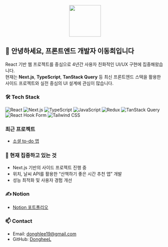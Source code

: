 <p align="center">
  <img src="https://media4.giphy.com/media/v1.Y2lkPTc5MGI3NjExZzdweDd0dmRoeDVmY3hjcHQwcWRtNTg4Zml0Z3l5MnJtN25ndjgxZCZlcD12MV9pbnRlcm5hbF9naWZfYnlfaWQmY3Q9Zw/S2IfEQqgWc0AH4r6Al/giphy.gif" width="100px">
</p>

## 👋 안녕하세요, 프론트엔드 개발자 이동희입니다

React 기반 웹 프로젝트를 중심으로 4년간 사용자 친화적인 UI/UX 구현에 집중해왔습니다.  
현재는 **Next.js**, **TypeScript**, **TanStack Query** 등 최신 프론트엔드 스택을 활용한  
사이드 프로젝트와 실전 중심의 UI 설계에 관심이 많습니다.

### 🛠️ Tech Stack

![React](https://img.shields.io/badge/React-20232A?style=flat&logo=react)
![Next.js](https://img.shields.io/badge/Next.js-000000?style=flat&logo=next.js)
![TypeScript](https://img.shields.io/badge/TypeScript-3178C6?style=flat&logo=typescript)
![JavaScript](https://img.shields.io/badge/JavaScript-F7DF1E?style=flat&logo=javascript&logoColor=black)
![Redux](https://img.shields.io/badge/Redux-764ABC?style=flat&logo=redux&logoColor=white)
![TanStack Query](https://img.shields.io/badge/TanStack%20Query-FF4154?style=flat&logo=react-query&logoColor=white)
![React Hook Form](https://img.shields.io/badge/React%20Hook%20Form-EC5990?style=flat&logo=reacthookform&logoColor=white)
![Tailwind CSS](https://img.shields.io/badge/TailwindCSS-06B6D4?style=flat&logo=tailwindcss)

### 최근 프로젝트
- [소셜 to-do 앱](https://github.com/DongheeL/my-todo-app)

### 🌱 현재 집중하고 있는 것
- Next.js 기반의 사이드 프로젝트 진행 중  
- 위치, 날씨 API를 활용한 “산책하기 좋은 시간 추천 앱” 개발  
- 성능 최적화 및 사용자 경험 개선

### ✍️ Notion
- [Notion 포트폴리오](https://www.notion.so/4-1f1573ff76478033a67df9b8ca1fdbb6)

### 📫 Contact
- Email: donghlee19@gmail.com  
- GitHub: [DongheeL](https://github.com/DongheeL)
